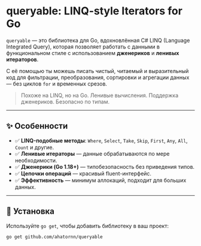 # queryable: LINQ-style Iterators for Go

`queryable` — это библиотека для Go, вдохновлённая C# LINQ (Language Integrated Query), которая позволяет работать с данными в функциональном стиле с использованием **дженериков** и **ленивых итераторов**.

С её помощью ты можешь писать чистый, читаемый и выразительный код для фильтрации, преобразования, сортировки и агрегации данных — без циклов `for` и временных срезов.

> Похоже на LINQ, но на Go. Ленивые вычисления. Поддержка дженериков. Безопасно по типам.

---

## ✨ Особенности

- ✅ **LINQ-подобные методы**: `Where`, `Select`, `Take`, `Skip`, `First`, `Any`, `All`, `Count` и другие.
- ✅ **Ленивые итераторы** — данные обрабатываются по мере необходимости.
- ✅ **Дженерики (Go 1.18+)** — типобезопасность без приведения типов.
- ✅ **Цепочки операций** — красивый fluent-интерфейс.
- ✅ **Эффективность** — минимум аллокаций, подходит для больших данных.

---

## 🚀 Установка

Используйте `go get`, чтобы добавить библиотеку в ваш проект:

```bash
go get github.com/ahatornn/queryable
